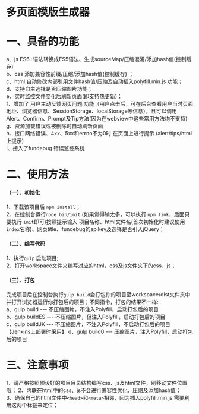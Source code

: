 # 多页面模版生成器
# 一、具备的功能
a、js ES6+语法转换成ES5语法、生成sourceMap/压缩混淆/添加hash值(控制缓存)   
b、css 添加兼容性前缀/压缩/添加hash值(控制缓存) ；  
c、html 自动修改内部引用文件hash值/压缩及自动插入polyfill.min.js 功能；  
d、支持自主选择是否压缩图片功能；  
e、实时监控文件变化后刷新页面(即支持热更新)；  
f、增加了 用户主动反馈网页问题 功能（用户点击后，可在后台查看用户当时页面地址、浏览器信息、SessionStorage、localStorage等信息），且可以调用Alert、Confirm、Prompt及Tip方法(因为在webview中这些常用方法均不支持)  
g、资源加载错误或被删除时自动刷新页面  
h、接口网络错误、4xx、5xx和errno不为0时 在页面上进行提示 (alert/tips/html上提示)  
i、接入了fundebug 错误监控系统  

# 二、使用方法
#### （一）、初始化
1、下载该项目后 ```npm install```；  
2、在控制台运行```node bin/init``` (如果觉得输太多，可以执行 `npm link`，后面只要执行 `init`即可)按照提示输入 项目名称、html文件名(首次初始化时建议使用`index`名称)、网页title、fundebug的apikey及选择是否引入jQuery；     

#### （二）、编写代码
1、执行```gulp``` 启动项目;       
2、打开workspace文件夹编写对应的html，css及js文件夹下的css、js；  
#### （三）、打包
完成项目后在控制台执行```gulp build```会打包你的项目至workspace/dist文件夹中并打开浏览器运行你打包后的项目；不同指令，打包的结果不一样:    
a、gulp build --- 不压缩图片，不注入Polyfill，启动打包后的项目   
b、gulp buildES --- 不压缩图片，但注入Polyfill，启动打包后的项目      
c、gulp buildJK --- 不压缩图片，不注入Polyfill，不启动打包后的项目  【Jenkins上部署时采用】
d、gulp build0 --- 压缩图片，注入Polyfill，启动打包后的项目  

# 三、注意事项
1、请严格按照预设好的项目目录结构编写css、js及html文件，别移动文件位置哦；
2、内联在html中的css、js不会进行兼容性优化、压缩及添加hash值；   
3、确保自己的html文件中`<head>`和`<meta>`相邻，因为插入polyfill.min.js 需要利用这两个标签来定位；   
